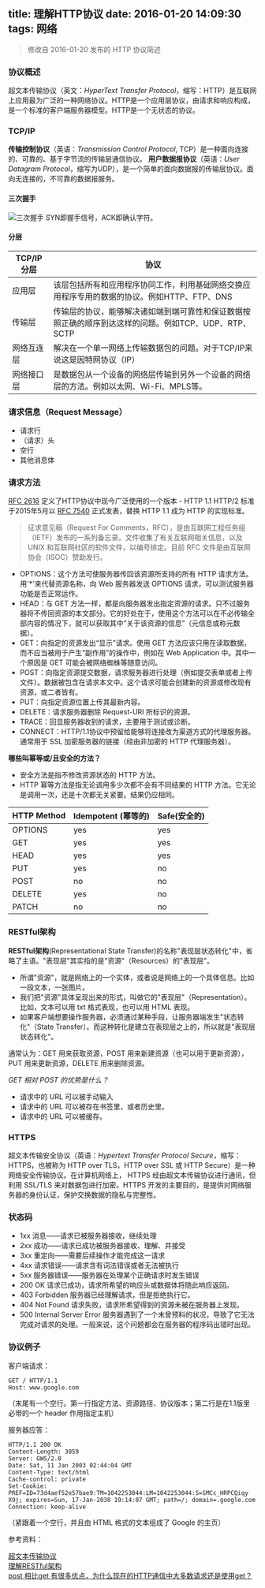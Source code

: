 title: 理解HTTP协议
date: 2016-01-20 14:09:30
tags: 网络
---

> 修改自 2016-01-20 发布的 HTTP 协议简述

### 协议概述
超文本传输协议（英文：*HyperText Transfer Protocol*，缩写：HTTP）是互联网上应用最为广泛的一种网络协议。HTTP是一个应用层协议，由请求和响应构成，是一个标准的客户端服务器模型。HTTP是一个无状态的协议。

### TCP/IP

**传输控制协议**（英语：*Transmission Control Protocol*, TCP）是一种面向连接的、可靠的、基于字节流的传输层通信协议。
**用户数据报协议**（英语：*User Datagram Protocol*，缩写为UDP），是一个简单的面向数据报的传输层协议。面向无连接的，不可靠的数据报服务。
#### 三次握手
![三次握手][1]
SYN即握手信号，ACK即确认字符。
#### 分层
|  TCP/IP分层      | 协议         | 
| -------------     |-----------| 
| 应用层        | 该层包括所有和应用程序协同工作，利用基础网络交换应用程序专用的数据的协议。例如HTTP、FTP、DNS | 
| 传输层      | 传输层的协议，能够解决诸如端到端可靠性和保证数据按照正确的顺序到达这样的问题。例如TCP、UDP、RTP、SCTP      |  
| 网络互连层 | 解决在一个单一网络上传输数据包的问题。对于TCP/IP来说这是因特网协议（IP）      |    
| 网络接口层 | 是数据包从一个设备的网络层传输到另外一个设备的网络层的方法。例如以太网、Wi-Fi、MPLS等。      |   

### 请求信息（Request Message）

 - 请求行
 - （请求）头
 - 空行
 - 其他消息体

### 请求方法

[RFC 2616](https://tools.ietf.org/html/rfc2616) 定义了HTTP协议中现今广泛使用的一个版本 - HTTP 1.1
HTTP/2 标准于2015年5月以 [RFC 7540](https://tools.ietf.org/html/rfc7540) 正式发表，替换 HTTP 1.1 成为 HTTP 的实现标准。

>征求意见稿（Request For Comments，RFC），是由互联网工程任务组（IETF）发布的一系列备忘录。文件收集了有关互联网相关信息，以及 UNIX 和互联网社区的软件文件，以编号排定。目前 RFC 文件是由互联网协会（ISOC）赞助发行。

 - OPTIONS：这个方法可使服务器传回该资源所支持的所有 HTTP 请求方法。用'*'来代替资源名称，向 Web 服务器发送 OPTIONS 请求，可以测试服务器功能是否正常运作。
 - HEAD：与 GET 方法一样，都是向服务器发出指定资源的请求。只不过服务器将不传回资源的本文部分。它的好处在于，使用这个方法可以在不必传输全部内容的情况下，就可以获取其中“关于该资源的信息”（元信息或称元数据）。
 - GET：向指定的资源发出“显示”请求。使用 GET 方法应该只用在读取数据，而不应当被用于产生“副作用”的操作中，例如在 Web Application 中。其中一个原因是 GET 可能会被网络蜘蛛等随意访问。
 - POST：向指定资源提交数据，请求服务器进行处理（例如提交表单或者上传文件）。数据被包含在请求本文中。这个请求可能会创建新的资源或修改现有资源，或二者皆有。
 - PUT：向指定资源位置上传其最新内容。
 - DELETE：请求服务器删除 Request-URI 所标识的资源。
 - TRACE：回显服务器收到的请求，主要用于测试或诊断。
 - CONNECT：HTTP/1.1协议中预留给能够将连接改为渠道方式的代理服务器。通常用于 SSL 加密服务器的链接（经由非加密的 HTTP 代理服务器）。

**哪些叫幂等或/且安全的方法？** 

- 安全方法是指不修改资源状态的 HTTP 方法。
- HTTP 幂等方法是指无论调用多少次都不会有不同结果的 HTTP 方法。它无论是调用一次，还是十次都无关紧要。结果仍应相同。


|HTTP Method    |Idempotent (幂等的)	|Safe(安全的)|
|-------------  |-------------       |-----------| 
|OPTIONS	      |yes                 |yes
|GET	         |yes	 					|yes
|HEAD	         |yes						|yes
|PUT	         |yes						|no
|POST	         |no						|no
|DELETE	      |yes					|no
|PATCH	         |no						|no

### RESTful架构

**RESTful架构**(Representational State Transfer)的名称"表现层状态转化"中，省略了主语。"表现层"其实指的是"资源"（Resources）的"表现层"。

- 所谓"资源"，就是网络上的一个实体，或者说是网络上的一个具体信息。比如一段文本，一张图片。
- 我们把"资源"具体呈现出来的形式，叫做它的"表现层"（Representation）。比如，文本可以用 txt 格式表现，也可以用 HTML 表现。
- 如果客户端想要操作服务器，必须通过某种手段，让服务器端发生"状态转化"（State Transfer）。而这种转化是建立在表现层之上的，所以就是"表现层状态转化"。

通常认为：GET 用来获取资源，POST 用来新建资源（也可以用于更新资源），PUT 用来更新资源，DELETE 用来删除资源。

*GET 相对 POST 的优势是什么？*

- 请求中的 URL 可以被手动输入
- 请求中的 URL 可以被存在书签里，或者历史里。
- 请求中的 URL 可以被缓存。

### HTTPS

超文本传输安全协议（英语：*Hypertext Transfer Protocol Secure*，缩写：HTTPS，也被称为 HTTP over TLS，HTTP over SSL 或 HTTP Secure）是一种网络安全传输协议。在计算机网络上， HTTPS 经由超文本传输协议进行通讯，但利用 SSL/TLS 来对数据包进行加密。HTTPS 开发的主要目的，是提供对网络服务器的身份认证，保护交换数据的隐私与完整性。


### 状态码

 - 1xx 消息——请求已被服务器接收，继续处理
 - 2xx 成功——请求已成功被服务器接收、理解、并接受
 - 3xx 重定向——需要后续操作才能完成这一请求
 - 4xx 请求错误——请求含有词法错误或者无法被执行
 - 5xx 服务器错误——服务器在处理某个正确请求时发生错误
 - 200 OK 请求已成功，请求所希望的响应头或数据体将随此响应返回。
 - 403 Forbidden 服务器已经理解请求，但是拒绝执行它。
 - 404 Not Found 请求失败，请求所希望得到的资源未被在服务器上发现。
 - 500 Internal Server Error 服务器遇到了一个未曾预料的状况，导致了它无法完成对请求的处理。一般来说，这个问题都会在服务器的程序码出错时出现。

### 协议例子

客户端请求：

    GET / HTTP/1.1
    Host: www.google.com
 （末尾有一个空行。第一行指定方法、资源路径、协议版本；第二行是在1.1版里必带的一个 header 作用指定主机）   
    
服务器应答：

    HTTP/1.1 200 OK
    Content-Length: 3059
    Server: GWS/2.0
    Date: Sat, 11 Jan 2003 02:44:04 GMT
    Content-Type: text/html
    Cache-control: private
    Set-Cookie: PREF=ID=73d4aef52e57bae9:TM=1042253044:LM=1042253044:S=SMCc_HRPCQiqy
    X9j; expires=Sun, 17-Jan-2038 19:14:07 GMT; path=/; domain=.google.com
    Connection: keep-alive
    
（紧跟着一个空行，并且由 HTML 格式的文本组成了 Google 的主页）


  [1]: http://7xq3d5.com1.z0.glb.clouddn.com/6.png
  
  
  
参考资料：

[超文本传输协议](https://zh.wikipedia.org/wiki/%E8%B6%85%E6%96%87%E6%9C%AC%E4%BC%A0%E8%BE%93%E5%8D%8F%E8%AE%AE)  
[理解RESTful架构](http://www.ruanyifeng.com/blog/2011/09/restful.html)  
[post 相比get 有很多优点，为什么现在的HTTP通信中大多数请求还是使用get？](https://www.zhihu.com/question/31640769?rf=37401322)